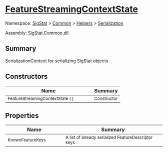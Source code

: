 # [FeatureStreamingContextState](./FeatureStreamingContextState.md)

Namespace: [SigStat]() > [Common](./../../README.md) > [Helpers](./../README.md) > [Serialization](./README.md)

Assembly: SigStat.Common.dll

## Summary
SerializationContext for serializing SigStat objects

## Constructors

| Name | Summary | 
| --- | --- | 
| <sub>FeatureStreamingContextState (  )</sub><img width=50>| <sub>Constructor</sub>| <br>


## Properties

| Name | Summary | 
| --- | --- | 
| <sub>KnownFeatureKeys</sub><img width=50>| <sub>A list of already serialized FeatureDescriptor keys</sub>| <br>


